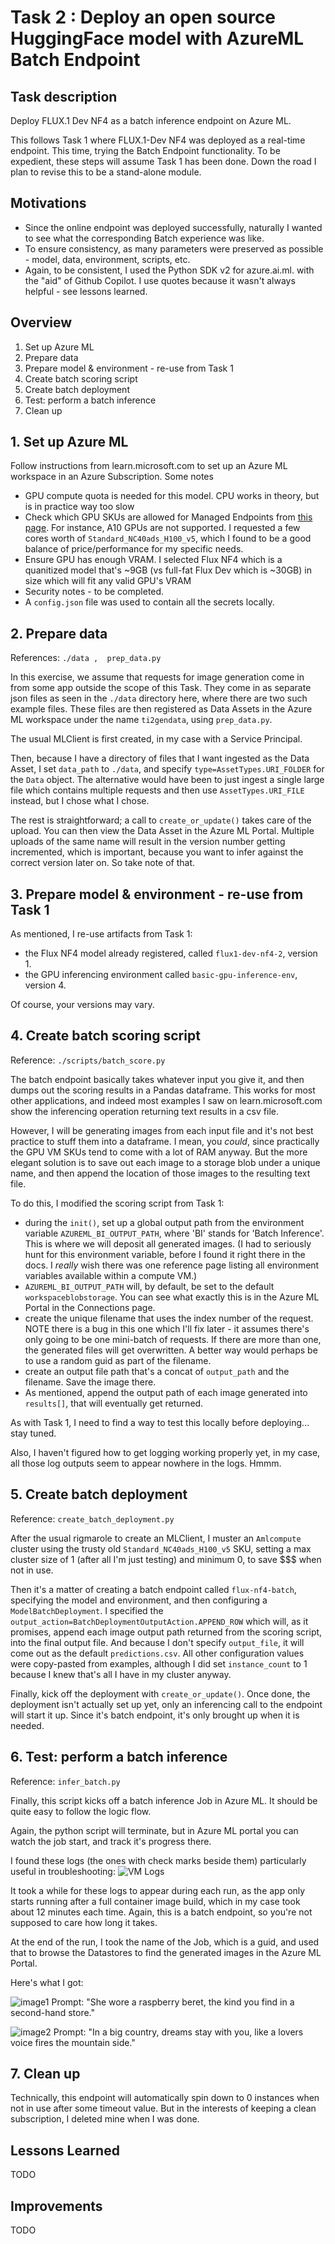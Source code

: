 # Task 2 : Deploy an open source HuggingFace model with AzureML Batch Endpoint

## Task description

Deploy FLUX.1 Dev NF4 as a batch inference endpoint on Azure ML.

This follows Task 1 where FLUX.1-Dev NF4 was deployed as a real-time endpoint. This time, trying the Batch Endpoint functionality. 
To be expedient, these steps will assume Task 1 has been done. Down the road I plan to revise this to be a stand-alone module.

## Motivations
- Since the online endpoint was deployed successfully, naturally I wanted to see what the corresponding Batch experience was like.
- To ensure consistency, as many parameters were preserved as possible - model, data, environment, scripts, etc.
- Again, to be consistent, I used the Python SDK v2 for azure.ai.ml. with the "aid" of Github Copilot. I use quotes because it wasn't always helpful - see lessons learned.

## Overview

1. Set up Azure ML
2. Prepare data
3. Prepare model & environment - re-use from Task 1
4. Create batch scoring script
5. Create batch deployment
6. Test: perform a batch inference
7. Clean up


## 1. Set up Azure ML

Follow instructions from learn.microsoft.com to set up an Azure ML workspace in an Azure Subscription.
Some notes
- GPU compute quota is needed for this model. CPU works in theory, but is in practice way too slow
- Check which GPU SKUs are allowed for Managed Endpoints from [this page](https://learn.microsoft.com/en-us/azure/machine-learning/reference-managed-online-endpoints-vm-sku-list?view=azureml-api-2). For instance, A10 GPUs are not supported. I requested a few cores worth of `Standard_NC40ads_H100_v5`, which I found to be a good balance of price/performance for my specific needs.
- Ensure GPU has enough VRAM. I selected Flux NF4 which is a quanitized model that's ~9GB (vs full-fat Flux Dev which is ~30GB) in size which will fit any valid GPU's VRAM
- Security notes - to be completed.
- A `config.json` file was used to contain all the secrets locally.

## 2. Prepare data

References: `./data ,  prep_data.py`

In this exercise, we assume that requests for image generation come in from some app outside the scope of this Task. They come in as separate json files as seen in the `./data` directory here, where there are two such example files. These files are then registered as Data Assets in the Azure ML workspace under the name `ti2gendata`, using `prep_data.py`.

The usual MLClient is first created, in my case with a Service Principal. 

Then, because I have a directory of files that I want ingested as the Data Asset, I set `data_path` to `./data`, and specify `type=AssetTypes.URI_FOLDER` for the `Data` object. The alternative would have been to just ingest a single large file which contains multiple requests and then use  `AssetTypes.URI_FILE` instead, but I chose what I chose.

The rest is straightforward; a call to `create_or_update()` takes care of the upload. You can then view the Data Asset in the Azure ML Portal. 
Multiple uploads of the same name will result in the version number getting incremented, which is important, because you want to infer against the correct version later on. So take note of that.

## 3. Prepare model & environment - re-use from Task 1

As mentioned, I re-use artifacts from Task 1:
- the Flux NF4 model already registered, called `flux1-dev-nf4-2`, version 1. 
- the GPU inferencing environment called `basic-gpu-inference-env`, version 4. 

Of course, your versions may vary.


## 4. Create batch scoring script

Reference: `./scripts/batch_score.py`

The batch endpoint basically takes whatever input you give it, and then dumps out the scoring results in a Pandas dataframe. This works for most other applications, and indeed most examples I saw on learn.microsoft.com show the inferencing operation returning text results in a csv file. 

However, I will be generating images from each input file and it's not best practice to stuff them into a dataframe. I mean, you _could_, since practically the GPU VM SKUs tend to come with a lot of RAM anyway. But the more elegant solution is to save out each image to a storage blob under a unique name, and then append the location of those images to the resulting text file.

To do this, I modified the scoring script from Task 1:
- during the `init()`, set up a global output path from the environment variable `AZUREML_BI_OUTPUT_PATH`, where 'BI' stands for 'Batch Inference'. This is where we will deposit all generated images. (I had to seriously hunt for this environment variable, before I found it right there in the docs. I _really_ wish there was one reference page listing all environment variables available within a compute VM.)
- `AZUREML_BI_OUTPUT_PATH` will, by default, be set to the default `workspaceblobstorage`. You can see what exactly this is in the Azure ML Portal in the Connections page.
- create the unique filename that uses the index number of the request. NOTE there is a bug in this one which I'll fix later - it assumes there's only going to be one mini-batch of requests. If there are more than one, the generated files will get overwritten. A better way would perhaps be to use a random guid as part of the filename.
- create an output file path that's a concat of `output_path` and the filename. Save the image there.
- As mentioned, append the output path of each image generated into `results[]`, that will eventually get returned.

As with Task 1, I need to find a way to test this locally before deploying... stay tuned.

Also, I haven't figured how to get logging working properly yet, in my case, all those log outputs seem to appear nowhere in the logs. Hmmm.

## 5. Create batch deployment

Reference: `create_batch_deployment.py`

After the usual rigmarole to create an MLClient, I muster an `Amlcompute` cluster using the trusty old `Standard_NC40ads_H100_v5` SKU, setting a max cluster size of 1 (after all I'm just testing) and minimum 0, to save $$$ when not in use.

Then it's a matter of creating a batch endpoint called `flux-nf4-batch`, specifying the model and environment, and then configuring a `ModelBatchDeployment`. I specified the `output_action=BatchDeploymentOutputAction.APPEND_ROW` which will, as it promises, append each image output path returned from the scoring script, into the final output file. And because I don't specify `output_file`, it will come out as the default `predictions.csv`.  All other configuration values were copy-pasted from examples, although I did set `instance_count` to 1 because I knew that's all I have in my cluster anyway.

Finally, kick off the deployment with `create_or_update()`. Once done, the deployment isn't actually set up yet, only an inferencing call to the endpoint will start it up. Since it's batch endpoint, it's only brought up when it is needed.

## 6. Test: perform a batch inference

Reference: `infer_batch.py`

Finally, this script kicks off a batch inference Job in Azure ML. It should be quite easy to follow the logic flow.

Again, the python script will terminate, but in Azure ML portal you can watch the job start, and track it's progress there. 

I found these logs (the ones with check marks beside them) particularly useful in troubleshooting:
![VM Logs](./task2-computelogs.png)

It took a while for these logs to appear during each run, as the app only starts running after a full container image build, which in my case took about 12 minutes each time. Again, this is a batch endpoint, so you're not supposed to care how long it takes. 

At the end of the run, I took the name of the Job, which is a guid, and used that to browse the Datastores to find the generated images in the Azure ML Portal. 

Here's what I got:

![image1](./task2-data1.png)
Prompt: "She wore a raspberry beret, the kind you find in a second-hand store."

![image2](./task2-data2.png)
Prompt: "In a big country, dreams stay with you, like a lovers voice fires the mountain side."


## 7. Clean up

Technically, this endpoint will automatically spin down to 0 instances when not in use after some timeout value. But in the interests of keeping a clean subscription, I deleted mine when I was done.

## Lessons Learned
TODO

## Improvements
TODO
